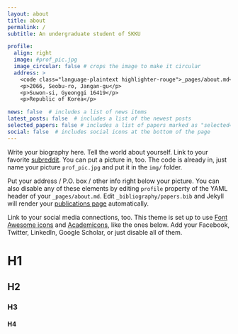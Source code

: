 ```yaml
---
layout: about
title: about
permalink: /
subtitle: An undergraduate student of SKKU

profile:
  align: right
  image: #prof_pic.jpg
  image_circular: false # crops the image to make it circular
  address: >
    <code class="language-plaintext highlighter-rouge">_pages/about.md</code>
    <p>2066, Seobu-ro, Jangan-gu</p>
    <p>Suwon-si, Gyeonggi 16419</p>
    <p>Republic of Korea</p>

news: false  # includes a list of news items
latest_posts: false  # includes a list of the newest posts
selected_papers: false # includes a list of papers marked as "selected={true}"
social: false  # includes social icons at the bottom of the page
---
```


Write your biography here. Tell the world about yourself. Link to your favorite [subreddit](http://reddit.com). You can put a picture in, too. The code is already in, just name your picture `prof_pic.jpg` and put it in the `img/` folder.

Put your address / P.O. box / other info right below your picture. You can also disable any of these elements by editing `profile` property of the YAML header of your `_pages/about.md`. Edit `_bibliography/papers.bib` and Jekyll will render your [publications page](/al-folio/publications/) automatically.

Link to your social media connections, too. This theme is set up to use [Font Awesome icons](http://fortawesome.github.io/Font-Awesome/) and [Academicons](https://jpswalsh.github.io/academicons/), like the ones below. Add your Facebook, Twitter, LinkedIn, Google Scholar, or just disable all of them.

# H1
## H2
### H3
#### H4